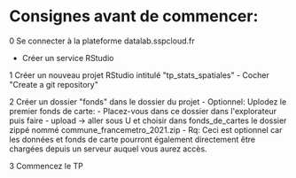 
# Consignes avant de commencer:


0 Se connecter à la plateforme datalab.sspcloud.fr
- Créer un service RStudio

1 Créer un nouveau projet RStudio intitulé "tp_stats_spatiales" -
Cocher "Create a git repository"

2 Créer un dossier "fonds" dans le dossier du projet - Optionnel:
Uplodez le premier fonds de carte: - Placez-vous dans ce dossier dans
l'explorateur puis faire - upload -\> aller sous U et choisir dans
fonds_de_cartes le dossier zippé nommé commune_francemetro_2021.zip -
Rq: Ceci est optionnel car les données et fonds de carte pourront
également directement être chargées depuis un serveur auquel vous aurez
accès.

3 Commencez le TP
